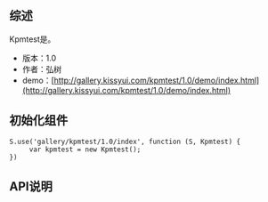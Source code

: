 ## 综述

Kpmtest是。

* 版本：1.0
* 作者：弘树
* demo：[http://gallery.kissyui.com/kpmtest/1.0/demo/index.html](http://gallery.kissyui.com/kpmtest/1.0/demo/index.html)

## 初始化组件

    S.use('gallery/kpmtest/1.0/index', function (S, Kpmtest) {
         var kpmtest = new Kpmtest();
    })

## API说明
